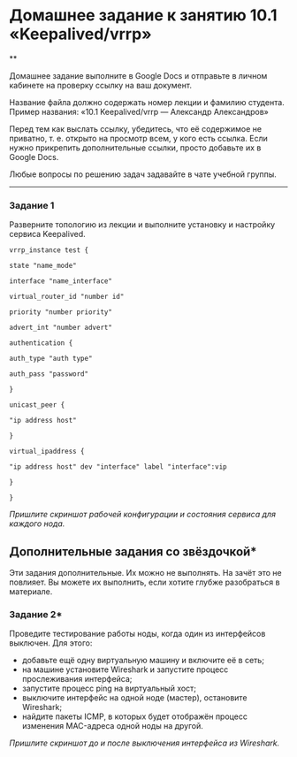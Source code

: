 # Домашнее задание к занятию 10.1 «Keepalived/vrrp»** Домашнее задание выполните в Google Docs и отправьте в личном кабинете на проверку ссылку на ваш документ.Название файла должно содержать номер лекции и фамилию студента. Пример названия: «10.1 Keepalived/vrrp — Александр Александров»Перед тем как выслать ссылку, убедитесь, что её содержимое не приватно, т. е.  открыто на просмотр всем, у кого есть ссылка. Если нужно прикрепить дополнительные ссылки, просто добавьте их в Google Docs.Любые вопросы по решению задач задавайте в чате учебной группы.---### Задание 1Разверните топологию из лекции и выполните установку и настройку сервиса Keepalived. ```vrrp_instance test {state "name_mode"interface "name_interface"virtual_router_id "number id"priority "number priority"advert_int "number advert"authentication {auth_type "auth type"auth_pass "password"}unicast_peer {"ip address host"}virtual_ipaddress {"ip address host" dev "interface" label "interface":vip}}```*Пришлите скриншот рабочей конфигурации и состояния сервиса для каждого нода.*## Дополнительные задания со звёздочкой*Эти задания дополнительные. Их можно не выполнять. На зачёт это не повлияет. Вы можете их выполнить, если хотите глубже разобраться в материале. ### Задание 2*Проведите тестирование работы ноды, когда один из интерфейсов выключен. Для этого:- добавьте ещё одну виртуальную машину и включите её в сеть;- на машине установите Wireshark и запустите процесс прослеживания интерфейса;- запустите процесс ping на виртуальный хост;- выключите интерфейс на одной ноде (мастер), остановите Wireshark;- найдите пакеты ICMP, в которых будет отображён процесс изменения MAC-адреса одной ноды на другой.  *Пришлите скриншот до и после выключения интерфейса из Wireshark.*